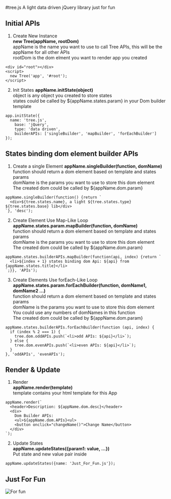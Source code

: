 #tree.js
A light data driven jQuery library just for fun  

Initial APIs
--
1. Create New Instance    
<b>new Tree(appName, rootDom)</b>   
appName is the name you want to use to call Tree APIs, this will be the appName for all other APIs    
rootDom is the dom elment you want to render app you created  
```
<div id="root"></div>
<script>
  new Tree('app', '#root');  
</script>
```
   
2. Init States
<b>appName.initState(object)</b>   
object is any object you created to store states  
states could be called by ${appName.states.param} in your Dom builder template    
```
app.initState({
  name: 'tree.js',
	base: 'jQuery',
	type: 'data driven',
	builderAPIs: ['singleBuilder', 'mapBuilder', 'forEachBuilder']
});
```
  
States binding dom element builder APIs  
--
1. Create a single Element
<b>appName.singleBuilder(function, domName)</b>  
function should return a dom element based on template and states params   
domName is the params you want to use to store this dom element    
The created dom could be called by ${appName.dom.param}     
```
appName.singleBuilder(function() {return `
  <div>${tree.states.name}, a light ${tree.states.type} ${tree.states.base} lib</div>
`}, 'desc');
```
  
2. Create Element Use Map-Like Loop   
<b>appName.states.param.mapBuilder(function, domName)</b>  
function should return a dom element based on template and states params   
domName is the params you want to use to store this dom element    
The created dom could be called by ${appName.dom.param}   
```
appName.states.builderAPIs.mapBuilder(function(api, index) {return `
  <li>${index + 1} states binding dom Api: ${api} from {appName.states.title}</li>
`;}}, 'APIs');
``` 
  
3. Create Elements Use forEach-Like Loop  
<b>appName.states.param.forEachBuilder(function, domName1, domName2 ...)</b>  
function should return a dom element based on template and states params  
domName is the params you want to use to store this dom element    
You could use any numbers of domNames in this function  
The created dom could be called by ${appName.dom.param}  
```
appName.states.builderAPIs.forEachBuilder(function (api, index) {
  if (index % 2 === 1) {
    tree.dom.oddAPIs.push(`<li>odd APIs: ${api}</li>`);
  } else {
    tree.dom.evenAPIs.push(`<li>even APIs: ${api}</li>`);
  }
}, 'oddAPIs', 'evenAPIs');
``` 
  
Render & Update
--
1. Render  
<b>appName.render(template)</b>   
template contains your html template for this App  
```
appName.render(`
  <header>Description: ${appName.dom.desc}</header>
  <div>
    Dom Builder APIs:
    <ul>${appName.dom.APIs}<ul>
    <button onclick="changeName()">Change Name</button>
  </div>
`);
```

2. Update States  
<b>appName.updateStates({param1: value, ...})</b>  
Put state and new value pair inside  
```
appName.updateStates({name: 'Just_For_Fun.js'});
```
  
Just For Fun  
--
![For fun](src="https://raw.githubusercontent.com/byn9826/tree.js/raw/master/example/fun.jpg")
